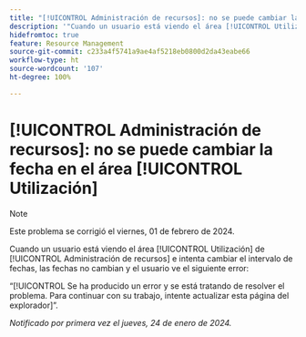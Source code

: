 ```yaml
---
title: "[!UICONTROL Administración de recursos]: no se puede cambiar la fecha en el área [!UICONTROL Utilización]"
description: '"Cuando un usuario está viendo el área [!UICONTROL Utilización] de [!UICONTROL Administración de recursos] e intenta cambiar el intervalo de fechas, las fechas no cambian y aparece un error".'
hidefromtoc: true
feature: Resource Management
source-git-commit: c233a4f5741a9ae4af5218eb0800d2da43eabe66
workflow-type: ht
source-wordcount: '107'
ht-degree: 100%

---
```



# [!UICONTROL Administración de recursos]: no se puede cambiar la fecha en el área [!UICONTROL Utilización]

>[!NOTE]
>
>Este problema se corrigió el viernes, 01 de febrero de 2024.

Cuando un usuario está viendo el área [!UICONTROL Utilización] de [!UICONTROL Administración de recursos] e intenta cambiar el intervalo de fechas, las fechas no cambian y el usuario ve el siguiente error:

“[!UICONTROL Se ha producido un error y se está tratando de resolver el problema. Para continuar con su trabajo, intente actualizar esta página del explorador]”.

_Notificado por primera vez el jueves, 24 de enero de 2024._
